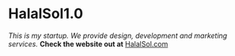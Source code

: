# HalalSol1.0
 _This is my startup. We provide design, development and marketing services._
 **Check the website out at** [HalalSol.com](https://www.HalalSol.com)
